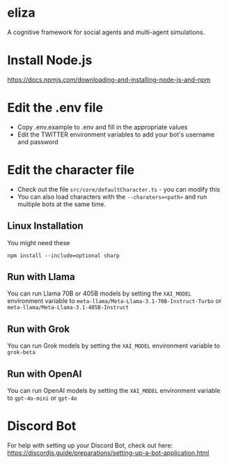 # eliza

A cognitive framework for social agents and multi-agent simulations.

# Install Node.js
https://docs.npmjs.com/downloading-and-installing-node-js-and-npm

# Edit the .env file
- Copy .env.example to .env and fill in the appropriate values
- Edit the TWITTER environment variables to add your bot's username and password

# Edit the character file
- Check out the file `src/core/defaultCharacter.ts` - you can modify this
- You can also load characters with the `--charaters=<path>` and run multiple bots at the same time.

## Linux Installation
You might need these
```
npm install --include=optional sharp
```

## Run with Llama
You can run Llama 70B or 405B models by setting the `XAI_MODEL` environment variable to `meta-llama/Meta-Llama-3.1-70B-Instruct-Turbo` or `meta-llama/Meta-Llama-3.1-405B-Instruct`

## Run with Grok
You can run Grok models by setting the `XAI_MODEL` environment variable to `grok-beta`

## Run with OpenAI
You can run OpenAI models by setting the `XAI_MODEL` environment variable to `gpt-4o-mini` or `gpt-4o`

# Discord Bot
For help with setting up your Discord Bot, check out here: https://discordjs.guide/preparations/setting-up-a-bot-application.html
